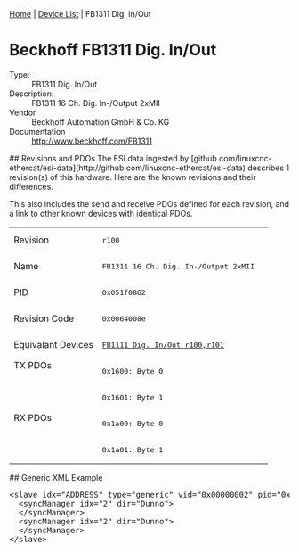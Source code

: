 <div class="nav"><a href="/esi-data">Home</a> | <a href="/esi-data/devices">Device List</a> | FB1311 Dig. In/Out</div>

#  Beckhoff FB1311 Dig. In/Out

<dl>
  <dt>Type:</dt><dd>FB1311 Dig. In/Out</dd>
  <dt>Description:</dt><dd>FB1311 16 Ch. Dig. In-/Output 2xMII</dd>
  <dt>Vendor</dt><dd>Beckhoff Automation GmbH & Co. KG</dd>
  <dt>Documentation</dt><dd><a href="http://www.beckhoff.com/FB1311">http://www.beckhoff.com/FB1311</a></dd>
</dl>
## Revisions and PDOs
The ESI data ingested by [github.com/linuxcnc-ethercat/esi-data](http://github.com/linuxcnc-ethercat/esi-data) describes 1 revision(s) of this hardware.  Here are the known revisions and their differences.

This also includes the send and receive PDOs defined for each revision, and a link to other known devices with identical PDOs.

<table>
<tr >
<td class="first">Revision</td>
<td ><pre>r100</pre></td>
</tr>
<tr >
<td class="first">Name</td>
<td ><pre>FB1311 16 Ch. Dig. In-/Output 2xMII</pre></td>
</tr>
<tr >
<td class="first">PID</td>
<td ><pre>0x051f0862</pre></td>
</tr>
<tr >
<td class="first">Revision Code</td>
<td ><pre>0x0064008e</pre></td>
</tr>
<tr >
<td class="first">Equivalant Devices</td>
<td ><pre><a href="FB1111+Dig.+In%2FOut">FB1111 Dig. In/Out r100,r101</a></pre></td>
</tr>
<tr class="txpdo pdosection">
<td class="first" rowspan=2 valign=top>TX PDOs</td>
<td><pre>0x1600: Byte 0</pre></td>
<td></td>
</tr>
<tr class="txpdo pdosection">
<td ><pre>0x1601: Byte 1</pre></td>
</tr>
<tr class="rxpdo pdosection">
<td class="first" rowspan=2 valign=top>RX PDOs</td>
<td><pre>0x1a00: Byte 0</pre></td>
<td></td>
</tr>
<tr class="rxpdo pdosection">
<td ><pre>0x1a01: Byte 1</pre></td>
</tr>
</table>
## Generic XML Example
<pre class="xml">
&lt;slave idx="ADDRESS" type="generic" vid="0x00000002" pid="0x051f0862" configPdos="true"&gt;
  &lt;syncManager idx="2" dir="Dunno"&gt;
  &lt;/syncManager&gt;
  &lt;syncManager idx="2" dir="Dunno"&gt;
  &lt;/syncManager&gt;
&lt;/slave&gt;
</pre>
